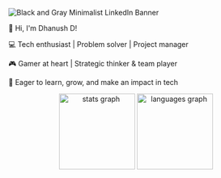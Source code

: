 ![Black and Gray Minimalist LinkedIn Banner](https://github.com/user-attachments/assets/e322bf44-d633-47fc-9a37-f232c2b04482)

👋 Hi, I'm Dhanush D!

💻 Tech enthusiast | Problem solver | Project manager

🎮 Gamer at heart | Strategic thinker & team player

🚀 Eager to learn, grow, and make an impact in tech


<div align="center">
  <img src="https://github-readme-stats.vercel.app/api?username=St4bl3&hide_title=false&hide_rank=false&show_icons=true&include_all_commits=true&count_private=true&disable_animations=false&theme=dracula&locale=en&hide_border=false" height="150" alt="stats graph"  />
  <img src="https://github-readme-stats.vercel.app/api/top-langs?username=St4bl3&locale=en&hide_title=false&layout=compact&card_width=320&langs_count=5&theme=dracula&hide_border=false" height="150" alt="languages graph"  />
</div>
